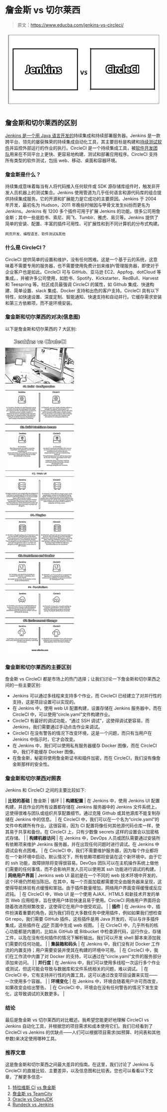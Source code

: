 # 詹金斯 vs 切尔莱西

> 原文：<https://www.educba.com/jenkins-vs-circleci/>

![Jenkins vs CircleCI](img/58fc0c2cc1c85d34ee03e6c52a12ee7f.png)



## 詹金斯和切尔莱西的区别

[Jenkins 是一个用 Java 语言开发的](https://www.educba.com/what-is-jenkins/)持续集成和持续部署服务器。Jenkins 是一款跨平台、领先的屡获殊荣的持续集成自动化工具，其主要目标是构建和[持续测试软件](https://www.educba.com/software-testing-interview-questions/)并监控外部运行的作业的执行。CircleCI 是一个持续集成工具，被[软件开发团队](https://www.educba.com/software-development-vs-web-development/)用来在不同平台上更快、更容易地构建、测试和部署应用程序。CircleCI 支持所有类型的软件测试，包括 web、移动、桌面和容器环境。

### 詹金斯是什么？

持续集成意味着每当有人将代码推入任何软件或 SDK 源存储库组件时，触发非开发人员机器上的测试集合。Jenkins 使用管道为几乎任何语言和源代码库的组合提供持续集成服务。它的开源和扩展能力是它成功的主要原因。Jenkins 于 2004 年开发，最初名为 Hudson，2011 年晚些时候因与甲骨文发生纠纷而更名为 Jenkins。Jenkins 有 1200 多个插件可用于扩展 Jenkins 的功能。很多公司用詹金斯；其中一些是脸书、索尼、网飞、Tumblr、雅虎、易贝等。Jenkins 提供了简单的安装、配置、丰富的插件可用性、可扩展性和到不同计算机的分布式构建。

<small>网页开发、编程语言、软件测试&其他</small>

### 什么是 CircleCI？

CircleCI 提供简单的设置和维护，没有任何困难。这是一个基于云的系统，这意味着不需要专用的服务器，也不需要使用免费计划来维护/管理服务器，即使对于企业客户也是如此。CircleCI 可与 GitHub、亚马逊 EC2、Appfog、dotCloud 等集成。，并被许多公司使用，如脸书、Spotify、Kickstarter、RedBull、Harvest 和 Teespring 等。社区成员最强调 CircleCI 的属性，如 Github 集成、快速构建、简单设置、slack 集成、Docker 支持和出色的客户支持。CircleCI 具有以下特性，如快速设置、深度定制、智能通知、快速支持和自动并行。它缓存需求安装和第三方依赖项，而不是环境安装。

### 詹金斯和切尔莱西的对决(信息图)

以下是詹金斯和切尔莱西的 7 大区别:

![Jenkins vs CircleCI Infographics](img/e9058d8bf1f891a11bdc2d2c8c653f72.png)



### 詹金斯和切尔莱西的主要区别

詹金斯 vs CircleCI 都是市场上的热门选择；让我们讨论一下詹金斯和切尔莱西之间的一些主要区别:

*   Jenkins 可以通过多线程来支持多个作业，而 CircleCI 已经建立了对并行性的支持，这是项目设置可以实现的。
*   在 Jenkins 中，使用 web UI 配置构建，设置存储在 Jenkins 服务器中，而在 CircleCI 中，可以使用“circle.yaml”文件构建作业。
*   CircleCI 有最好的调试功能，“通过 SSH 调试”，这使得调试更容易，而 Jenkins，我们需要通过手动点击作业来调试。
*   CircleCI 在没有警告的情况下改变环境，这是一个问题，而只有当用户在 Jenkins 中指示时，它才会改变。
*   在 Jenkins 中，我们可以使用私有服务器缓存 Docker 图像，而在 CircleCI 中，我们不能缓存 Docker 图像。
*   在詹金斯，秘密将使用詹金斯证书和插件加密，而在 CircleCI，我们没有像詹金斯那样的安全性。

### 詹金斯和切尔莱西对照表

Jenkins 和 CircleCI 之间的主要比较如下:

| **比较的基础** | 詹金斯 | 循环 |
| **构建配置** | 在 Jenkins 中，使用 Jenkins UI 配置构建，并且作业的所有设置都存储在 Jenkins 服务器中的 Jenkins 文件系统上，这使得很难与团队或组织共享配置细节。通过克隆 Github 或其他源库不能复制存储在 Jenkins 中的信息。 | 在 CircleCI 中，我们可以在一个名为“circle.yaml”的文件中构建所有作业。这很容易，因为 CI 配置将像任何其他源代码仓库一样，使其易于共享和备份。在 CircleCI 上，只有少数像 secrets 这样的设置会以加密格式存储。 |
| **构建机器访问** | 在 Jenkins 中，DevOps 人员或团队需要通过安装所有依赖项来维护 Jenkins 服务器，并在出现任何问题时进行调试。在 Jenkins 中调试会有点困难。 | 在 CircleCI 中，我们不需要维护服务器，因为每个作业都将在一个新环境中启动，默认情况下，所有依赖项都将安装在这个新环境中。由于它的 ssh 功能，故障排除将变得很容易。DevOps 团队可以在主机操作系统上做他们需要的任何事情，而不会影响开发人员可以使用其 ssh 功能进行调试的构建。 |
| **网络用户界面** | Jenkins web UI 最初是在一个不同的 web 技术环境中开发的，这个环境仍然相当陈旧。在其中，每一个页面加载都需要完全由服务器来呈现，这使得导航体验有点缓慢和笨拙。由于插件数量增加，网络用户界面变得缓慢或反应迟钝。 | 在 CircleCI 中，Web UI 是一个使用 AJAX、HTML5 和新技术开发的单页 Web 应用程序，旨在使用户体验快速且易于使用。CircleCI 网络用户界面将会随着改进而频繁改变，这使得它在用户中很受欢迎。 |
| **插件** | 在 Jenkins 中，插件扮演着重要的角色，因为我们将在大多数任务中使用插件，例如如果我们想检查 Git repo，我们需要 GitHub 插件。这些插件是用 Java 开发的，可以与许多插件集成，这些插件在 [JSP](https://www.educba.com/jsp-interview-questions/) 页面中生成 web 视图。 | 在 CircleCI 中，几乎所有的核心功能都是内置的，比如从 GitHub 或 Bitbucket 中检查源代码，运行作业，存储工件，以及在没有任何插件的情况下解析输出。我们可以开发 shell 脚本来添加我们需要的任何功能。 |
| **集装箱和码头** | 在 Jenkins 中，我们没有对 Docker 工作流的内置支持；用户需要安装并使其在构建的环境中可用。 | 在 CircleCI 中，我们在工作流中内置了对 Docker 的支持，可以通过在“circle.yaml”文件的服务部分添加来访问。 |
| **并行度** | 在 Jenkins 中，我们可以使用多线程一次运行多个作业或测试，但这可能会导致与数据库和文件系统相关的问题，难以调试。 | 在 CircleCI 中，它有支持并行性的内置工具，这可以通过改变项目设置来实现——一次使用多个容器。 |
| **环境变化** | 在 Jenkins 中，环境会随着用户许可而改变，如果改变会给出警告。 | 在 CircleCI 中，环境会在没有任何警告的情况下发生变化，这导致调试的天数更多。 |

### 结论

最后是詹金斯 vs 切尔莱西的对比概述。我希望您能更好地理解 CircleCI vs Jenkins 自动化工具，并根据您的项目需求和成本使用它们。我们已经看到了 CircleCI vs Jenkins 的优缺点——人们可以根据项目需求(如预算、时间表和其他参数)来决定使用哪种工具。

### 推荐文章

这是詹金斯和切尔莱西之间最大差异的指南。在这里，我们讨论了 Jenkins 与 CircleCI 的直接比较、主要差异，以及信息图和比较表。您也可以看看以下文章，了解更多信息–

1.  [特拉维斯 CI](https://www.educba.com/jenkins-vs-travis-ci/) [vs 詹金斯](https://www.educba.com/jenkins-vs-travis-ci/)
2.  [詹金斯 vs TeamCity](https://www.educba.com/jenkins-vs-teamcity/)
3.  [Oracle vs OpenJDK](https://www.educba.com/oracle-vs-openjdk/)
4.  [Rundeck vs Jenkins](https://www.educba.com/rundeck-vs-jenkins/)





